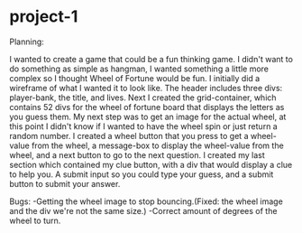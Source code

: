 # project-1
Planning:

I wanted to create a game that could be a fun thinking game. I didn't want to do something as simple as hangman, I wanted something a little more complex so I thought Wheel of Fortune would be fun. I initially did a wireframe of what I wanted it to look like. The header includes three divs: player-bank, the title, and lives. Next I created the grid-container, which contains 52 divs for the wheel of fortune board that displays the letters as you guess them. My next step was to get an image for the actual wheel, at this point I didn't know if I wanted to have the wheel spin or just return a random number. I created a wheel button that you press to get a wheel-value from the wheel, a message-box to display the wheel-value from the wheel, and a next button to go to the next question. I created my last section which contained my clue button, with a div that would display a clue to help you. A submit input so you could type your guess, and a submit button to submit your answer.

Bugs: 
-Getting the wheel image to stop bouncing.(Fixed: the wheel image and the div we're not the same size.)
-Correct amount of degrees of the wheel to turn.
